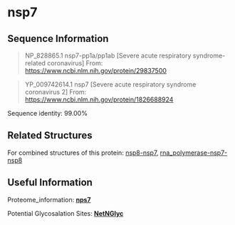 # nsp7

## Sequence Information

>NP_828865.1 nsp7-pp1a/pp1ab [Severe acute respiratory syndrome-related coronavirus]
From: https://www.ncbi.nlm.nih.gov/protein/29837500

>YP_009742614.1 nsp7 [Severe acute respiratory syndrome coronavirus 2]
From: https://www.ncbi.nlm.nih.gov/protein/1826688924

Sequence identity: 99.00%

## Related Structures
For combined structures of this protein: [nsp8-nsp7](https://github.com/thorn-lab/coronavirus_structural_task_force/tree/master/pdb/nsp8-nsp7), [rna_polymerase-nsp7-nsp8](https://github.com/thorn-lab/coronavirus_structural_task_force/tree/master/pdb/rna_polymerase-nsp7-nsp8)

## Useful Information
Proteome_information: [**nps7**](https://github.com/thorn-lab/coronavirus_structural_task_force/blob/master/pdb/nsp7/proteome_information.txt)

Potential Glycosalation Sites: [**NetNGlyc**](https://github.com/thorn-lab/coronavirus_structural_task_force/blob/master/pdb/nsp7/NetNGlyc_nsp7) 

